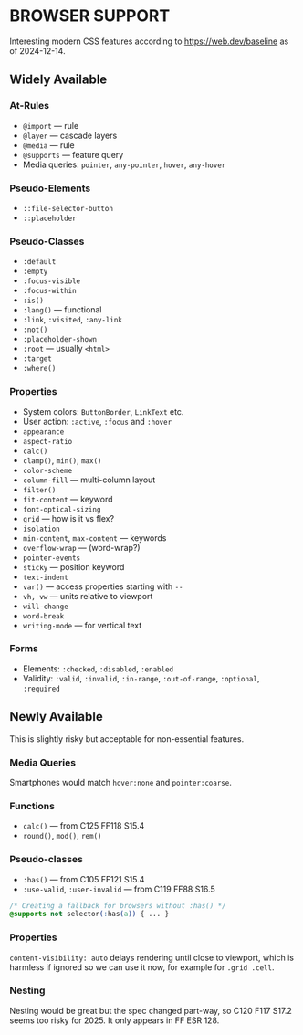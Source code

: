 # BROWSER SUPPORT

Interesting modern CSS features according to <https://web.dev/baseline> as of 2024-12-14.

## Widely Available

### At-Rules

* `@import` — rule
* `@layer` — cascade layers
* `@media` — rule
* `@supports` — feature query
* Media queries: `pointer`, `any-pointer`, `hover`, `any-hover`

### Pseudo-Elements

* `::file-selector-button`
* `::placeholder`

### Pseudo-Classes

* `:default`
* `:empty`
* `:focus-visible`
* `:focus-within`
* `:is()`
* `:lang()` — functional
* `:link`, `:visited`, `:any-link`
* `:not()`
* `:placeholder-shown`
* `:root` — usually `<html>`
* `:target`
* `:where()`

### Properties

* System colors: `ButtonBorder`, `LinkText` etc.
* User action: `:active`, `:focus` and `:hover`
* `appearance`
* `aspect-ratio`
* `calc()`
* `clamp()`, `min()`, `max()`
* `color-scheme`
* `column-fill` — multi-column layout
* `filter()`
* `fit-content` — keyword
* `font-optical-sizing`
* `grid` — how is it vs flex?
* `isolation`
* `min-content`, `max-content` — keywords
* `overflow-wrap` — (word-wrap?)
* `pointer-events`
* `sticky` — position keyword
* `text-indent`
* `var()` — access properties starting with `--`
* `vh, vw` — units relative to viewport
* `will-change`
* `word-break`
* `writing-mode` — for vertical text

### Forms

* Elements: `:checked`, `:disabled`, `:enabled`
* Validity: `:valid`, `:invalid`, `:in-range`, `:out-of-range`, `:optional`, `:required`

## Newly Available

This is slightly risky but acceptable for non-essential features.

### Media Queries

Smartphones would match `hover:none` and `pointer:coarse`.

### Functions

* `calc()` — from C125 FF118 S15.4
* `round()`, `mod()`, `rem()`

### Pseudo-classes

* `:has()` — from C105 FF121 S15.4
* `:use-valid`, `:user-invalid` — from C119 FF88 S16.5

```css
/* Creating a fallback for browsers without :has() */
@supports not selector(:has(a)) { ... }
```

### Properties

`content-visibility: auto` delays rendering until close to viewport, which is harmless if ignored so we can use it now, for example for `.grid .cell`.

### Nesting

Nesting would be great but the spec changed part-way, so C120 F117 S17.2 seems too risky for 2025.  It only appears in FF ESR 128.
